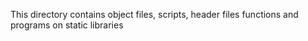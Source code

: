 This directory contains object files, scripts, header files functions and programs on static libraries
